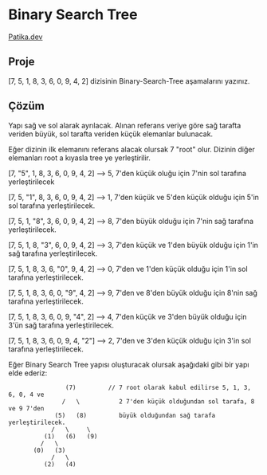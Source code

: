 # Binary Search Tree
[Patika.dev](https://app.patika.dev)

## Proje 

[7, 5, 1, 8, 3, 6, 0, 9, 4, 2] dizisinin Binary-Search-Tree aşamalarını yazınız.

## Çözüm

Yapı sağ ve sol alarak ayrılacak. Alınan referans veriye göre sağ tarafta veriden büyük, sol tarafta veriden küçük elemanlar bulunacak. 

Eğer dizinin ilk elemanını referans alacak olursak 7 "root" olur. Dizinin diğer elemanları root a kıyasla tree ye yerleştirilir. 


[7, "5", 1, 8, 3, 6, 0, 9, 4, 2] --> 5, 7'den küçük oluğu için 7'nin sol tarafına yerleştirilecek

[7, 5, "1", 8, 3, 6, 0, 9, 4, 2] --> 1, 7'den küçük ve 5'den küçük olduğu için 5'in sol tarafına yerleştirilecek.

[7, 5, 1, "8", 3, 6, 0, 9, 4, 2] --> 8, 7'den büyük olduğu için 7'nin sağ tarafına yerleştirilecek. 

[7, 5, 1, 8, "3", 6, 0, 9, 4, 2] --> 3, 7'den küçük ve 1'den büyük olduğu için 1'in sağ tarafına yerleştirilecek.

[7, 5, 1, 8, 3, 6, "0", 9, 4, 2] --> 0, 7'den ve 1'den küçük olduğu için 1'in sol tarafına yerleştirilecek.

[7, 5, 1, 8, 3, 6, 0, "9", 4, 2] --> 9, 7'den ve 8'den büyük olduğu için 8'nin sağ tarafına yerleştirilecek.

[7, 5, 1, 8, 3, 6, 0, 9, "4", 2] --> 4, 7'den küçük ve 3'den büyük olduğu için 3'ün sağ tarafına yerleştirilecek.

[7, 5, 1, 8, 3, 6, 0, 9, 4, "2"] --> 2, 7'den ve 3'den küçük olduğu için 3'in sol tarafına yerleştirilecek.

Eğer Binary Search Tree yapısı oluşturacak olursak aşağıdaki gibi bir yapı elde ederiz:


                    (7)         // 7 root olarak kabul edilirse 5, 1, 3, 6, 0, 4 ve 
                   /   \           2 7'den küçük olduğundan sol tarafa, 8 ve 9 7'den
                 (5)   (8)         büyük olduğundan sağ tarafa yerleştirilecek. 
                /   \     \       
              (1)   (6)   (9)      
             /   \
           (0)   (3)
                /   \
              (2)   (4)


